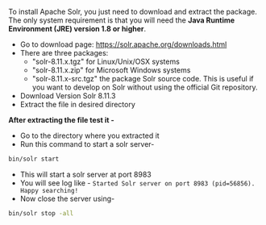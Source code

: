 To install Apache Solr, you just need to download and extract the package. The only system requirement is that you will need the **Java Runtime Environment (JRE) version 1.8 or higher**.

- Go to download page: https://solr.apache.org/downloads.html
- There are three packages:
  - "solr-8.11.x.tgz" for Linux/Unix/OSX systems
  - "solr-8.11.x.zip" for Microsoft Windows systems
  - "solr-8.11.x-src.tgz" the package Solr source code. This is useful if you want to develop on Solr without using the official Git repository.
- Download Version Solr 8.11.3
- Extract the file in desired directory


**After extracting the file test it -**
- Go to the directory where you extracted it
- Run this command to start a solr server-
```bash
bin/solr start
```
- This will start a solr server at port 8983
- You will see log like -
    `Started Solr server on port 8983 (pid=56856). Happy searching!`
- Now close the server using-
```bash
bin/solr stop -all
```

